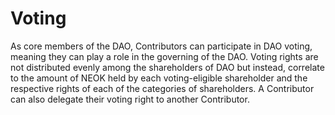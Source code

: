 # Voting

As core members of the DAO, Contributors can participate in DAO voting, meaning they can play a role in the governing of the DAO. Voting rights are not distributed evenly among the shareholders of DAO but instead, correlate to the amount of NEOK held by each voting-eligible shareholder and the respective rights of each of the categories of shareholders. A Contributor can also delegate their voting right to another Contributor.&#x20;
